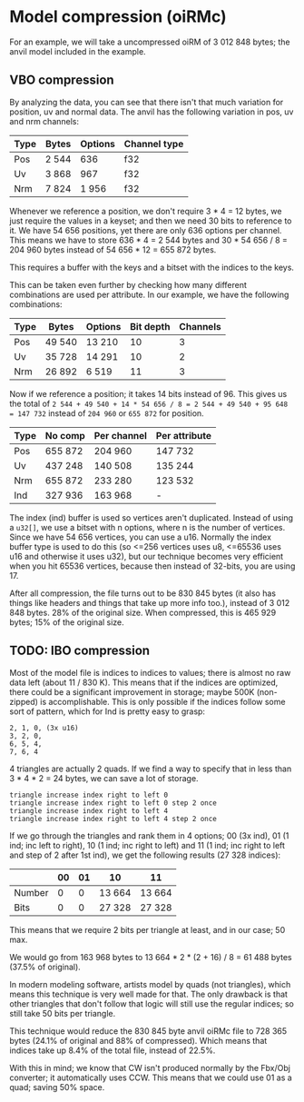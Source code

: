 # Model compression (oiRMc)

For an example, we will take a uncompressed oiRM of 3 012 848 bytes; the anvil model included in the example.

## VBO compression

By analyzing the data, you can see that there isn't that much variation for position, uv and normal data. The anvil has the following variation in pos, uv and nrm channels:

| Type | Bytes | Options | Channel type |
| ---- | ----- | ------- | ------------ |
| Pos  | 2 544 | 636     | f32          |
| Uv   | 3 868 | 967     | f32          |
| Nrm  | 7 824 | 1 956   | f32          |

Whenever we reference a position, we don't require 3 * 4 = 12 bytes, we just require the values in a keyset; and then we need 30 bits to reference to it. We have 54 656 positions, yet there are only 636 options per channel. This means we have to store 636 * 4 = 2 544 bytes and 30 * 54 656 / 8 = 204 960 bytes instead of 54 656 * 12 = 655 872 bytes.

This requires a buffer with the keys and a bitset with the indices to the keys.

This can be taken even further by checking how many different combinations are used per attribute. In our example, we have the following combinations:

| Type | Bytes  | Options | Bit depth | Channels |
| ---- | ------ | ------- | --------- | -------- |
| Pos  | 49 540 | 13 210  | 10        | 3        |
| Uv   | 35 728 | 14 291  | 10        | 2        |
| Nrm  | 26 892 | 6 519   | 11        | 3        |

Now if we reference a position; it takes 14 bits instead of 96. This gives us the total of `2 544 + 49 540 + 14 * 54 656 / 8 = 2 544 + 49 540 + 95 648 = 147 732` instead of `204 960` or `655 872` for position.

| Type | No comp | Per channel | Per attribute |
| ---- | ------- | ----------- | ------------- |
| Pos  | 655 872 | 204 960     | 147 732       |
| Uv   | 437 248 | 140 508     | 135 244       |
| Nrm  | 655 872 | 233 280     | 123 532       |
| Ind  | 327 936 | 163 968     | -             |

The index (ind) buffer is used so vertices aren't duplicated. Instead of using a `u32[]`, we use a bitset with n options, where n is the number of vertices. Since we have 54 656 vertices, you can use a u16. Normally the index buffer type is used to do this (so <=256 vertices uses u8, <=65536 uses u16 and otherwise it uses u32), but our technique becomes very efficient when you hit 65536 vertices, because then instead of 32-bits, you are using 17. 

After all compression, the file turns out to be 830 845 bytes (it also has things like headers and things that take up more info too.), instead of 3 012 848 bytes. 28% of the original size. When compressed, this is 465 929 bytes; 15% of the original size.

## TODO: IBO compression

Most of the model file is indices to indices to values; there is almost no raw data left (about 11 / 830 K). This means that if the indices are optimized, there could be a significant improvement in storage; maybe 500K (non-zipped) is accomplishable. This is only possible if the indices follow some sort of pattern, which for Ind is pretty easy to grasp:

```
2, 1, 0, (3x u16)
3, 2, 0,
6, 5, 4,
7, 6, 4
```

4 triangles are actually 2 quads. If we find a way to specify that in less than 3 * 4 * 2 = 24 bytes, we can save a lot of storage.

```
triangle increase index right to left 0
triangle increase index right to left 0 step 2 once
triangle increase index right to left 4
triangle increase index right to left 4 step 2 once
```

If we go through the triangles and rank them in 4 options; 00 (3x ind), 01 (1 ind; inc left to right), 10 (1 ind; inc right to left) and 11 (1 ind; inc right to left and step of 2 after 1st ind), we get the following results (27 328 indices):

|        | 00   | 01   | 10     | 11     |
| ------ | ---- | ---- | ------ | ------ |
| Number | 0    | 0    | 13 664 | 13 664 |
| Bits   | 0    | 0    | 27 328 | 27 328 |

This means that we require 2 bits per triangle at least, and in our case; 50 max.

We would go from 163 968 bytes to 13 664 * 2 * (2 + 16) / 8 = 61 488 bytes (37.5% of original).

In modern modeling software, artists model by quads (not triangles), which means this technique is very well made for that. The only drawback is that other triangles that don't follow that logic will still use the regular indices; so still take 50 bits per triangle. 

This technique would reduce the 830 845 byte anvil oiRMc file to 728 365 bytes (24.1% of original and 88% of compressed). Which means that indices take up 8.4% of the total file, instead of 22.5%. 

With this in mind; we know that CW isn't produced normally by the Fbx/Obj converter; it automatically uses CCW. This means that we could use 01 as a quad; saving 50% space.
